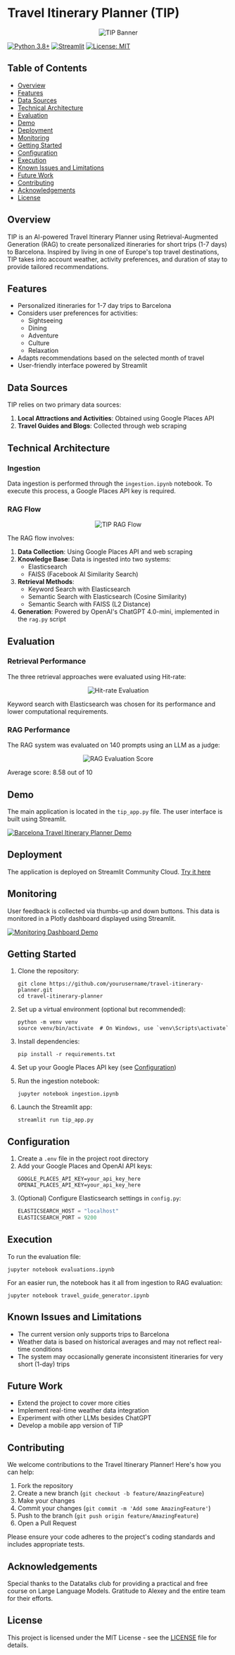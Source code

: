 # Travel Itinerary Planner (TIP)

<p align="center">
  <img src="./media/banner.webp" alt="TIP Banner">
</p>

[![Python 3.8+](https://img.shields.io/badge/python-3.8+-blue.svg)](https://www.python.org/downloads/)
[![Streamlit](https://img.shields.io/badge/streamlit-1.12.0-red.svg)](https://streamlit.io/)
[![License: MIT](https://img.shields.io/badge/License-MIT-yellow.svg)](https://opensource.org/licenses/MIT)

## Table of Contents
- [Overview](#overview)
- [Features](#features)
- [Data Sources](#data-sources)
- [Technical Architecture](#technical-architecture)
- [Evaluation](#evaluation)
- [Demo](#demo)
- [Deployment](#deployment)
- [Monitoring](#monitoring)
- [Getting Started](#getting-started)
- [Configuration](#configuration)
- [Execution](#execution)
- [Known Issues and Limitations](#known-issues-and-limitations)
- [Future Work](#future-work)
- [Contributing](#contributing)
- [Acknowledgements](#acknowledgements)
- [License](#license)

## Overview

TIP is an AI-powered Travel Itinerary Planner using Retrieval-Augmented Generation (RAG) to create personalized itineraries for short trips (1-7 days) to Barcelona. Inspired by living in one of Europe's top travel destinations, TIP takes into account weather, activity preferences, and duration of stay to provide tailored recommendations.

## Features

- Personalized itineraries for 1-7 day trips to Barcelona
- Considers user preferences for activities:
  - Sightseeing
  - Dining
  - Adventure
  - Culture
  - Relaxation
- Adapts recommendations based on the selected month of travel
- User-friendly interface powered by Streamlit

## Data Sources

TIP relies on two primary data sources:

1. **Local Attractions and Activities**: Obtained using Google Places API
2. **Travel Guides and Blogs**: Collected through web scraping

## Technical Architecture

### Ingestion

Data ingestion is performed through the `ingestion.ipynb` notebook. To execute this process, a Google Places API key is required.

### RAG Flow

<p align="center">
  <img src="./media/tip.webp" alt="TIP RAG Flow">
</p>

The RAG flow involves:

1. **Data Collection**: Using Google Places API and web scraping
2. **Knowledge Base**: Data is ingested into two systems:
   - Elasticsearch
   - FAISS (Facebook AI Similarity Search)
3. **Retrieval Methods**:
   - Keyword Search with Elasticsearch
   - Semantic Search with Elasticsearch (Cosine Similarity)
   - Semantic Search with FAISS (L2 Distance)
4. **Generation**: Powered by OpenAI's ChatGPT 4.0-mini, implemented in the `rag.py` script

## Evaluation

### Retrieval Performance

The three retrieval approaches were evaluated using Hit-rate:

<p align="center">
  <img src="./media/hitrate.png" alt="Hit-rate Evaluation">
</p>

Keyword search with Elasticsearch was chosen for its performance and lower computational requirements.

### RAG Performance

The RAG system was evaluated on 140 prompts using an LLM as a judge:

<p align="center">
  <img src="./media/rag_score.png" alt="RAG Evaluation Score">
</p>

Average score: 8.58 out of 10

## Demo

The main application is located in the `tip_app.py` file. The user interface is built using Streamlit.

[![Barcelona Travel Itinerary Planner Demo](https://img.youtube.com/vi/ZtX04XflwiA/0.jpg)](https://youtu.be/ZtX04XflwiA)

## Deployment

The application is deployed on Streamlit Community Cloud. [Try it here](https://f-u-njoku-travel-itinerary-builder-tip-app-fagzoi.streamlit.app/)

## Monitoring

User feedback is collected via thumbs-up and down buttons. This data is monitored in a Plotly dashboard displayed using Streamlit.

[![Monitoring Dashboard Demo](https://img.youtube.com/vi/SWm8kX58fZg/0.jpg)](https://youtu.be/SWm8kX58fZg)

## Getting Started

1. Clone the repository:
   ```
   git clone https://github.com/yourusername/travel-itinerary-planner.git
   cd travel-itinerary-planner
   ```

2. Set up a virtual environment (optional but recommended):
   ```
   python -m venv venv
   source venv/bin/activate  # On Windows, use `venv\Scripts\activate`
   ```

3. Install dependencies:
   ```
   pip install -r requirements.txt
   ```

4. Set up your Google Places API key (see [Configuration](#configuration))

5. Run the ingestion notebook:
   ```
   jupyter notebook ingestion.ipynb
   ```

6. Launch the Streamlit app:
   ```
   streamlit run tip_app.py
   ```

## Configuration

1. Create a `.env` file in the project root directory
2. Add your Google Places and OpenAI API keys:
   ```
   GOOGLE_PLACES_API_KEY=your_api_key_here
   OPENAI_PLACES_API_KEY=your_api_key_here
   ```
3. (Optional) Configure Elasticsearch settings in `config.py`:
   ```python
   ELASTICSEARCH_HOST = "localhost"
   ELASTICSEARCH_PORT = 9200
   ```

## Execution

To run the evaluation file:

```
jupyter notebook evaluations.ipynb
```

For an easier run, the notebook has it all from ingestion to RAG evaluation:

```
jupyter notebook travel_guide_generator.ipynb
```

## Known Issues and Limitations

- The current version only supports trips to Barcelona
- Weather data is based on historical averages and may not reflect real-time conditions
- The system may occasionally generate inconsistent itineraries for very short (1-day) trips

## Future Work

- Extend the project to cover more cities
- Implement real-time weather data integration
- Experiment with other LLMs besides ChatGPT
- Develop a mobile app version of TIP

## Contributing

We welcome contributions to the Travel Itinerary Planner! Here's how you can help:

1. Fork the repository
2. Create a new branch (`git checkout -b feature/AmazingFeature`)
3. Make your changes
4. Commit your changes (`git commit -m 'Add some AmazingFeature'`)
5. Push to the branch (`git push origin feature/AmazingFeature`)
6. Open a Pull Request

Please ensure your code adheres to the project's coding standards and includes appropriate tests.

## Acknowledgements

Special thanks to the Datatalks club for providing a practical and free course on Large Language Models. Gratitude to Alexey and the entire team for their efforts.

## License

This project is licensed under the MIT License - see the [LICENSE](LICENSE) file for details.
